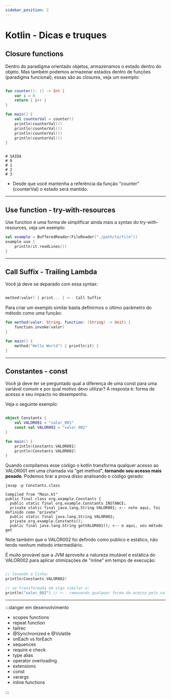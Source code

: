 ```yaml
---
sidebar_position: 2
---
```


# Kotlin - Dicas e truques

## Closure functions

Dentro do paradigma orientado objetos, armazenamos o estado dentro do objeto.
Mas também podemos armazenar estados dentro de funções (paradigma funcional), essas são as closures, veja um exemplo:

```kotlin

fun counter(): () -> Int {
    var i = 0
    return { i++ }
}

fun main() {
    val counterVal = counter()
    println(counterVal())
    println(counterVal())
    println(counterVal())
    println(counterVal())
}

```

```text

# SAIDA
# 0
# 1
# 2
# 3

```

- Desde que você mantenha a referência da função "counter" (counterVal) o estado será mantido.

---
## Use function - try-with-resources

Use function é uma forma de simplificar ainda mais a syntax do try-with-resources, veja um exemplo:
```kotlin
val example = BufferedReader(FileReader("./path/to/file"))
example.use {
    println(it.readLines())
}
```

---
## Call Suffix - Trailing Lambda

Você já deve se deparado com essa syntax:
```kotlin

method(valor) { print... } <-- Call Suffix

```

Para criar um exemplo similar basta definirmos o último parâmetro do método como uma função:

```kotlin
fun method(valor: String, function: (String) -> Unit) {
    function.invoke(valor)
}

fun main() {
    method("Hello World") { println(it) }
}
```

---
## Constantes - const

Você já deve ter se perguntado qual a diferença de uma const para uma variável comum e por qual motivo devo utilizar?
A resposta é: forma de acesso e seu impacto no desempenho.

Veja o seguinte exemplo:

```kotlin

object Constants {
    val VALOR001 = "valor_001"
    const val VALOR002 = "valor_002"
}

fun main() {
    println(Constants.VALOR001)
    println(Constants.VALOR002)
}

```

Quando compilamos esse código o kotlin transforma qualquer acesso ao VALOR001 em uma chamada via "get method", 
**tornando seu acesso mais pesado**. 
Podemos tirar a prova disso analisando o código gerado:

```shell
javap -p Constants.class

Compiled from "Main.kt"
public final class org.example.Constants {
  public static final org.example.Constants INSTANCE;
  private static final java.lang.String VALOR001; <-- note aqui, foi definido como "private"
  public static final java.lang.String VALOR002;
  private org.example.Constants();
  public final java.lang.String getVALOR001(); <-- e aqui, seu método get 

```

Note também que o VALOR002 foi definido como publico e estático, não tendo nenhum método intermediário. 

É muito provável que a JVM aproveite a natureza imutável e estática do VALOR002 para aplicar otimizações de "inline" em
tempo de execução:

```kotlin

// levando a linha:
println(Constants.VALOR002)

// se transformada em algo similar a:
println("valor_002") // <-- removendo qualquer forma de acesso pelo valor integral da constante

```

---
:::danger em desenvolvimento

- scopes functions
- repeat function
- tailrec
- @Synchronized e @Volatile
- onEach vs forEach
- sequences
- require e check
- type alias
- operator overloading
- extensions
- const
- varargs
- inline functions

:::